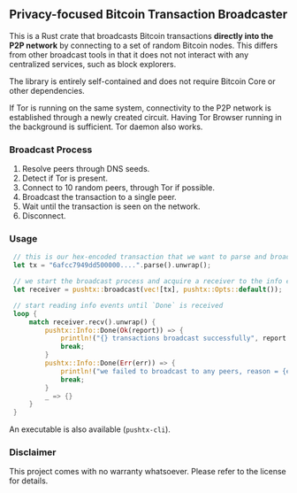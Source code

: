 ## Privacy-focused Bitcoin Transaction Broadcaster

This is a Rust crate that broadcasts Bitcoin transactions **directly into the P2P network** by
connecting to a set of random Bitcoin nodes. This differs from other broadcast tools in that it
does not not interact with any centralized services, such as block explorers.

The library is entirely self-contained and does not require Bitcoin Core or other dependencies.

If Tor is running on the same system, connectivity to the P2P network is established through a
newly created circuit. Having Tor Browser running in the background is sufficient. Tor daemon
also works.

### Broadcast Process

1. Resolve peers through DNS seeds.
2. Detect if Tor is present.
3. Connect to 10 random peers, through Tor if possible.
4. Broadcast the transaction to a single peer.
5. Wait until the transaction is seen on the network.
6. Disconnect.

### Usage

```rust
 // this is our hex-encoded transaction that we want to parse and broadcast
 let tx = "6afcc7949dd500000....".parse().unwrap();

 // we start the broadcast process and acquire a receiver to the info events
 let receiver = pushtx::broadcast(vec![tx], pushtx::Opts::default());

 // start reading info events until `Done` is received
 loop {
     match receiver.recv().unwrap() {
         pushtx::Info::Done(Ok(report)) => {
             println!("{} transactions broadcast successfully", report.success.len());
             break;
         }
         pushtx::Info::Done(Err(err)) => {
             println!("we failed to broadcast to any peers, reason = {err}");
             break;
         }
         _ => {}
     }
 }
```

An executable is also available (`pushtx-cli`).

### Disclaimer

This project comes with no warranty whatsoever. Please refer to the license for details.
